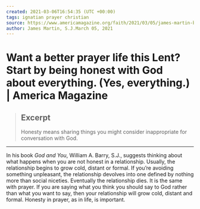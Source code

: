 ```yaml
---
created: 2021-03-06T16:54:35 (UTC +00:00)
tags: ignatian prayer christian
source: https://www.americamagazine.org/faith/2021/03/05/james-martin-book-excerpt-prayer-lent-honesty-240006
author: James Martin, S.J.March 05, 2021
---
```


# Want a better prayer life this Lent? Start by being honest with God about everything. (Yes, everything.) | America Magazine

> ## Excerpt
> Honesty means sharing things you might consider inappropriate for conversation with God.

---
In his book _God and You_, William A. Barry, S.J., suggests thinking about what happens when you are not honest in a relationship. Usually, the relationship begins to grow cold, distant or formal. If you’re avoiding something unpleasant, the relationship devolves into one defined by nothing more than social niceties. Eventually the relationship dies. It is the same with prayer. If you are saying what you think you should say to God rather than what you want to say, then your relationship will grow cold, distant and formal. Honesty in prayer, as in life, is important.
